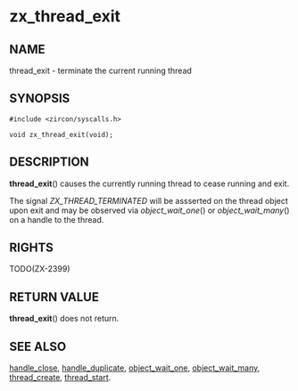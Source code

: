 # zx_thread_exit

## NAME

thread_exit - terminate the current running thread

## SYNOPSIS

```
#include <zircon/syscalls.h>

void zx_thread_exit(void);

```

## DESCRIPTION

**thread_exit**() causes the currently running thread to cease
running and exit.

The signal *ZX_THREAD_TERMINATED* will be assserted on the thread
object upon exit and may be observed via *object_wait_one*()
or *object_wait_many*() on a handle to the thread.

## RIGHTS

TODO(ZX-2399)

## RETURN VALUE

**thread_exit**() does not return.

## SEE ALSO

[handle_close](handle_close.md),
[handle_duplicate](handle_duplicate.md),
[object_wait_one](object_wait_one.md),
[object_wait_many](object_wait_many.md),
[thread_create](thread_create.md),
[thread_start](thread_start.md).
